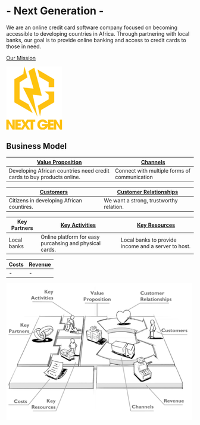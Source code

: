 # - Next Generation -
We are an online credit card software company focused on becoming accessible to developing countries in Africa. Through partnering with local banks, our goal is to provide online banking and access to credit cards to those in need.

[Our Mission](/T1.md)

<img src="/images/Logo.png" width="150">


## Business Model
| [Value Proposition](/T1.md) | [Channels](/T2.md) |
| --- | --- |
Developing African countries need credit cards to buy products online.|Connect with multiple forms of communication


| [Customers](/T1.md) | [Customer Relationships](/T2.md) |
| --- | --- | 
Citizens in developing African countires. | We want a strong, trustworthy relation.



| Key Partners | [Key Activities](/T3.md) | [Key Resources](/T3.md) |
| --- | --- | --- |
Local banks | Online platform for easy purcahsing and physical cards. | Local banks to provide income and a server to host.


| Costs | Revenue |
| --- | --- |
| - | - |


<img src="/images/Business%20Model.png" width="500">
